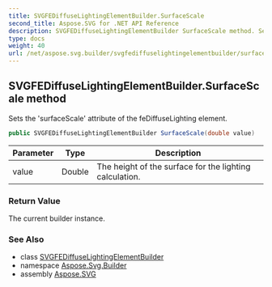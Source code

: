 ```yaml
---
title: SVGFEDiffuseLightingElementBuilder.SurfaceScale
second_title: Aspose.SVG for .NET API Reference
description: SVGFEDiffuseLightingElementBuilder SurfaceScale method. Sets the surfaceScale attribute of the feDiffuseLighting element
type: docs
weight: 40
url: /net/aspose.svg.builder/svgfediffuselightingelementbuilder/surfacescale/
---
```

## SVGFEDiffuseLightingElementBuilder.SurfaceScale method

Sets the 'surfaceScale' attribute of the feDiffuseLighting element.

```csharp
public SVGFEDiffuseLightingElementBuilder SurfaceScale(double value)
```

| Parameter | Type | Description |
| --- | --- | --- |
| value | Double | The height of the surface for the lighting calculation. |

### Return Value

The current builder instance.

### See Also

* class [SVGFEDiffuseLightingElementBuilder](../)
* namespace [Aspose.Svg.Builder](../../../aspose.svg.builder/)
* assembly [Aspose.SVG](../../../)
